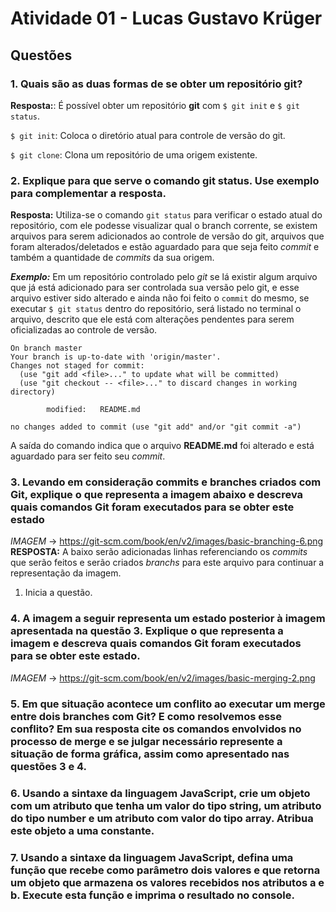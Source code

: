 # Atividade 01 - Lucas Gustavo Krüger

## Questões

### 1. Quais são as duas formas de se obter um repositório git?
**Resposta:**: É possível obter um repositório **git** com `$ git init` e `$ git status`.  

`$ git init`: Coloca o diretório atual para controle de versão do git.

`$ git clone`: Clona um repositório de uma origem existente.

### 2. Explique para que serve o comando git status. Use exemplo para complementar a resposta.
**Resposta:**
Utiliza-se o comando `git status` para verificar o estado atual do repositório, com ele podesse visualizar qual o branch corrente, se existem arquivos para serem adicionados ao controle de versão do git, arquivos que foram alterados/deletados e estão aguardado para que seja feito *commit* e também a quantidade de *commits* da sua origem.

***Exemplo:***
Em um repositório controlado pelo *git* se lá existir algum arquivo que já está adicionado para ser controlada sua versão pelo git, e esse arquivo estiver sido alterado e ainda não foi feito o `commit` do mesmo, se executar `$ git status` dentro do repositório, será listado no terminal o arquivo, descrito que ele está com alterações pendentes para serem oficializadas ao controle de versão.  

```
On branch master
Your branch is up-to-date with 'origin/master'.
Changes not staged for commit:
  (use "git add <file>..." to update what will be committed)
  (use "git checkout -- <file>..." to discard changes in working directory)

        modified:   README.md

no changes added to commit (use "git add" and/or "git commit -a")
```
A saída do comando indica que o arquivo **README.md** foi alterado e está aguardado para ser feito seu *commit*.

### 3. Levando em consideração commits e branches criados com Git, explique o que representa a imagem abaixo e descreva quais comandos Git foram executados para se obter este estado
*IMAGEM* -> https://git-scm.com/book/en/v2/images/basic-branching-6.png
**RESPOSTA:**
A baixo serão adicionadas linhas referenciando os *commits* que serão feitos e serão criados *branchs* para este arquivo para continuar a representação da imagem.

1. Inicia a questão.
 

### 4. A imagem a seguir representa um estado posterior à imagem apresentada na questão 3. Explique o que representa a imagem e descreva quais comandos Git foram executados para se obter este estado.
*IMAGEM* -> https://git-scm.com/book/en/v2/images/basic-merging-2.png

### 5. Em que situação acontece um conflito ao executar um merge entre dois branches com Git? E como resolvemos esse conflito? Em sua resposta cite os comandos envolvidos no processo de merge e se julgar necessário represente a situação de forma gráfica, assim como apresentado nas questões 3 e 4.

### 6. Usando a sintaxe da linguagem JavaScript, crie um objeto com um atributo que tenha um valor do tipo string, um atributo do tipo number e um atributo com valor do tipo array. Atribua este objeto a uma constante.

### 7. Usando a sintaxe da linguagem JavaScript, defina uma função que recebe como parâmetro dois valores e que retorna um objeto que armazena os valores recebidos nos atributos a e b. Execute esta função e imprima o resultado no console.
